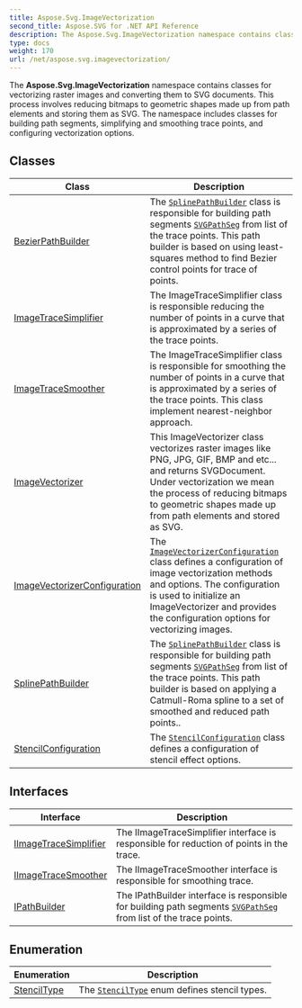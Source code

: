 ```yaml
---
title: Aspose.Svg.ImageVectorization
second_title: Aspose.SVG for .NET API Reference
description: The Aspose.Svg.ImageVectorization namespace contains classes for vectorizing raster images and converting them to SVG documents. This process involves reducing bitmaps to geometric shapes made up from path elements and storing them as SVG. The namespace includes classes for building path segments simplifying and smoothing trace points and configuring vectorization options
type: docs
weight: 170
url: /net/aspose.svg.imagevectorization/
---
```

The **Aspose.Svg.ImageVectorization** namespace contains classes for vectorizing raster images and converting them to SVG documents. This process involves reducing bitmaps to geometric shapes made up from path elements and storing them as SVG. The namespace includes classes for building path segments, simplifying and smoothing trace points, and configuring vectorization options.

## Classes

| Class | Description |
| --- | --- |
| [BezierPathBuilder](./bezierpathbuilder/) | The [`SplinePathBuilder`](../aspose.svg.imagevectorization/splinepathbuilder/) class is responsible for building path segments [`SVGPathSeg`](../aspose.svg.paths/svgpathseg/) from list of the trace points. This path builder is based on using least-squares method to find Bezier control points for trace of points. |
| [ImageTraceSimplifier](./imagetracesimplifier/) | The ImageTraceSimplifier class is responsible reducing the number of points in a curve that is approximated by a series of the trace points. |
| [ImageTraceSmoother](./imagetracesmoother/) | The ImageTraceSimplifier class is responsible for smoothing the number of points in a curve that is approximated by a series of the trace points. This class implement nearest-neighbor approach. |
| [ImageVectorizer](./imagevectorizer/) | This ImageVectorizer class vectorizes raster images like PNG, JPG, GIF, BMP and etc... and returns SVGDocument. Under vectorization we mean the process of reducing bitmaps to geometric shapes made up from path elements and stored as SVG. |
| [ImageVectorizerConfiguration](./imagevectorizerconfiguration/) | The [`ImageVectorizerConfiguration`](../aspose.svg.imagevectorization/imagevectorizerconfiguration/) class defines a configuration of image vectorization methods and options. The configuration is used to initialize an ImageVectorizer and provides the configuration options for vectorizing images. |
| [SplinePathBuilder](./splinepathbuilder/) | The [`SplinePathBuilder`](../aspose.svg.imagevectorization/splinepathbuilder/) class is responsible for building path segments [`SVGPathSeg`](../aspose.svg.paths/svgpathseg/) from list of the trace points. This path builder is based on applying a Catmull-Roma spline to a set of smoothed and reduced path points.. |
| [StencilConfiguration](./stencilconfiguration/) | The [`StencilConfiguration`](../aspose.svg.imagevectorization/stencilconfiguration/) class defines a configuration of stencil effect options. |
## Interfaces

| Interface | Description |
| --- | --- |
| [IImageTraceSimplifier](./iimagetracesimplifier/) | The IImageTraceSimplifier interface is responsible for reduction of points in the trace. |
| [IImageTraceSmoother](./iimagetracesmoother/) | The IImageTraceSmoother interface is responsible for smoothing trace. |
| [IPathBuilder](./ipathbuilder/) | The IPathBuilder interface is responsible for building path segments [`SVGPathSeg`](../aspose.svg.paths/svgpathseg/) from list of the trace points. |
## Enumeration

| Enumeration | Description |
| --- | --- |
| [StencilType](./stenciltype/) | The [`StencilType`](../aspose.svg.imagevectorization/stenciltype/) enum defines stencil types. |
